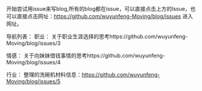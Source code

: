 开始尝试用issue来写blog,所有的blog都在issue，可以直接点击上方的Issue，也可以直接点击网址：https://github.com/wuyunfeng-Moving/blog/issues 进入网址。

导航列表：
职业：
关于职业生涯选择的思考https://github.com/wuyunfeng-Moving/blog/issues/3

情感：
关于向妹妹借钱事情的思考https://github.com/wuyunfeng-Moving/blog/issues/4

行业：
整理的洗碗机材料信息：https://github.com/wuyunfeng-Moving/blog/issues/5

